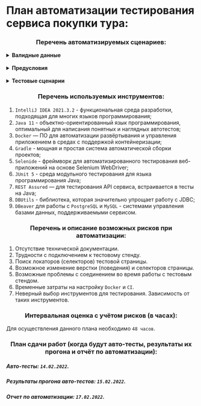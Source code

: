# План автоматизации тестирования сервиса покупки тура:

<div style="text-align: center">

### Перечень автоматизируемых сценариев:

</div>

<details>
  <summary><b>Валидные данные</b></summary>
<br />

1. `Номер карты`:

_APPROVED_: `4444 4444 4444 4441`,

_DECLINED_: `4444 4444 4444 4442`;

2. `Месяц` - любой номер месяца из двух цифр (от 01 до 12), в случае, если в поле `Год` указывается текущий год, в поле `Месяц` должно быть последующее значение от текущего месяца.
3. `Год` - текущий или последующие года из двух цифр (от 21 до 99);
4. `Имя` - имя и фамилия владельца карты, состоящие из двух слов через пробел (>=2 букв каждое) на латинице (имя или фамилия могут содержать дефис);
5. `CVC/CVV` - любое число, состоящее из трех цифр (от 100 до 999).

</details>
<br />
<details>
<summary><b>Предусловия</b></summary>
<br />

1. Открыта главная страница сервиса, нажатие на кнопку `Купить`, открывается блок `Оплата по карте`.
2. Открыта главная страница сервиса, нажатие на кнопку `Купить в кредит`, открывается блок `Кредит по данным карты`.

</details>
<br />
<details>
<summary><b>Тестовые сценарии</b></summary>

##### Позитивные:

1. Заполнение формы валидными данными с APPROVED-картой, нажатие на кнопку `Продолжить`. Успешная отправка формы, появление попапа об одобренной операции.

##### Негативные:

1. Заполнение формы валидными данными с DECLINED-картой, нажатие на кнопку `Продолжить`. Отправка формы, появление попапа об отклоненной операции.
---
2. Форма пустая, нажатие на кнопку `Продолжить`. Отправка формы не осуществляется, появление ошибок у всех полей.
3. Заполнение формы валидными данными, поле `Номер карты` - пустое, нажатие на кнопку 'Продолжить'. Отправка формы не осуществляется, появление ошибки у поля `Номер карты`.
4. Заполнение формы валидными данными, поле `Месяц` - пустое, нажатие на кнопку 'Продолжить'. Отправка формы не осуществляется, появление ошибки у поля `Месяц`.
5. Заполнение формы валидными данными, поле `Год` - пустое, нажатие на кнопку 'Продолжить'. Отправка формы не осуществляется, появление ошибки у поля `Год`.
6. Заполнение формы валидными данными, поле `Имя` - пустое, нажатие на кнопку 'Продолжить'. Отправка формы не осуществляется, появление ошибки у поля `Имя`.
7. Заполнение формы валидными данными, поле `CVC/CVV` - пустое, нажатие на кнопку 'Продолжить'. Отправка формы не осуществляется, появление ошибки у поля `CVC/CVV`.
---
8. Форма пустая, заполнение поля `Номер карты` текстовым значением из 16 символов на кириллице. Поле `Номер карты` не заполняется.
9. Форма пустая, заполнение поля `Номер карты` текстовым значением из 16 символов на латинице. Поле `Номер карты` не заполняется.
10. Форма пустая, заполнение поля `Номер карты` значением из 16 спецсимволов. Поле `Номер карты` не заполняется.
11. Форма пустая, заполнение поля `Месяц` текстовым значением из 2 символов на латинице. Поле `Месяц` не заполняется.
12. Форма пустая, заполнение поля `Месяц` текстовым значением из 2 символов на кириллице. Поле `Месяц` не заполняется.
13. Форма пустая, заполнение поля `Месяц` значением из 2 спецсимволов. Поле `Месяц` не заполняется.
14. Форма пустая, заполнение поля `Год` текстовым значением из 2 символов на латинице. Поле `Год` не заполняется.
15. Форма пустая, заполнение поля `Год` текстовым значением из 2 символов на кириллице. Поле `Год` не заполняется.
16. Форма пустая, заполнение поля `Год` значением из 2 спецсимволов. Поле `Год` не заполняется.
17. Форма пустая, заполнение поля `Имя` цифровым значением из 2 символов. Поле `Имя` не заполняется.
18. Форма пустая, заполнение поля `Имя` значением из 2 спецсимволов. Поле `Имя` не заполняется.
19. Форма пустая, заполнение поля `CVC/CVV` текстовым значением из 3 символов на латинице. Поле `CVC/CVV` не заполняется.
20. Форма пустая, заполнение поля `CVC/CVV` текстовым значением из 3 символов на кириллице. Поле `CVC/CVV` не заполняется.
21. Форма пустая, заполнение поля `CVC/CVV` значением из 3 спецсимволов. Поле `CVC/CVV` не заполняется.
---
22. Форма пустая, заполнение поля `Номер карты` цифровым значением из 17 символов. Последний символ в поле `Номер карты` не вписывается.
23. Форма пустая, заполнение поля `Месяц` цифровым значением из 3 символов. Последний символ в поле `Месяц` не вписывается.
24. Форма пустая, заполнение поля `Год` цифровым значением из 3 символов. Последний символ в поле `Год` не вписывается.
25. Форма пустая, заполнение поля `Имя` текстовым значением из 71 символа. Последний символ в поле `Имя` не вписывается.
26. Форма пустая, заполнение поля `CVC/CVV` цифровым значением из 4 символов. Последний символ в поле `CVC/CVV` не вписывается.
---
27. Форма пустая, заполнение поля `Номер карты` цифровым значением, состоящим из 16-и нулей. Поле `Номер карты` заполняется, появление ошибки у поля.
28. Форма пустая, заполнение поля `Месяц` цифровым значением, состоящим из 2-х нулей. Поле `Месяц` заполняется, появление ошибки у поля.
29. Форма пустая, заполнение поля `Год` цифровым значением, состоящим из 2-х нулей. Поле `Год` заполняется, появление ошибки у поля.
30. Форма пустая, заполнение поля `CVC/CVV` цифровым значением, состоящим из 3-х нулей. Поле `CVC/CVV` заполняется, появление ошибки у поля.
---
31. Заполнение поля `Номер карты` невалидным значением `(<=15 символов)`, остальных полей валидными данными. Отправка формы не осуществляется, появление ошибки у поля `Номер карты`.
32. Заполнение поля `Месяц` невалидным значением `(число >12)`, остальных полей валидными данными. Отправка формы не осуществляется, появление ошибки у поля `Месяц`.
33. Заполнение поля `Месяц` невалидным значением `(состоящим из одной цифры)`, остальных полей валидными данными. Отправка формы не осуществляется, появление ошибки у поля `Месяц`.
34. Заполнение поля `Год` невалидным значением `(число <21)`, остальных полей валидными данными. Отправка формы не осуществляется, появление ошибки у поля `Год`.
35. Заполнение поля `Год` невалидным значением `(состоящим из одной цифры)`, остальных полей валидными данными. Отправка формы не осуществляется, появление ошибки у поля `Год`.
36. Заполнение поля `Имя` невалидным значением `(состоящим из одного символа на латинице)`, остальных полей валидными данными. Отправка формы не осуществляется, появление ошибки у поля `Имя`.
37. Заполнение поля `Имя` невалидным значением `(состоящим из двух слов на кириллице)`, остальных полей валидными данными. Отправка формы не осуществляется, появление ошибки у поля `Имя`.
38. Заполнение поля `CVC/CVV` невалидным значением `(состоящим из 1-2 цифр)`, остальных полей валидными данными. Отправка формы не осуществляется, появление ошибки у поля `CVC/CVV`.
---

</details>

<div style="text-align: center">

### Перечень используемых инструментов:

</div>

1. `IntelliJ IDEA 2021.3.2` - функциональная среда разработки, подходящая для многих языков программирования;
2. `Java 11` - объектно-ориентированный язык программирования, оптимальный для написания понятных и наглядных автотестов;
3. `Docker` — ПО для автоматизации развёртывания и управления приложением в средах с поддержкой контейнеризации;
4. `Gradle` - мощная и простая система автоматической сборки проектов;
5. `Selenide` - фреймворк для автоматизированного тестирования веб-приложений на основе Selenium WebDriver;
6. `JUnit 5` - среда модульного тестирования для языка программирования Java;
7. `REST Assured` — для тестирования API сервиса, встраивается в тесты на Java;
8. `DBUtils` - библиотека, которая значительно упрощает работу с JDBC;
9. `DBeaver` для работы с `PostgreSQL` и `MySQL` - системами управления базами данных, поддерживаемыми сервисом.

<div style="text-align: center">

### Перечень и описание возможных рисков при автоматизации:

</div>

1. Отсутствие технической документации. 
2. Трудности с подключением к тестовому стенду.
3. Поиск локаторов (селекторов) тестовой страницы.
4. Возможное изменение верстки (поведения) и селекторов страницы.
5. Возможные проблемы с соединением во время работы с тестовым стендом.
6. Временные затраты на настройку `Docker` и `CI`.
7. Неверный выбор инструментов для тестирования. Зависимость от таких инструментов.

<div style="text-align: center">

### Интервальная оценка с учётом рисков (в часах):

</div>

Для осуществления данного плана необходимо `48 часов`.

<div style="text-align: center">

### План сдачи работ (когда будут авто-тесты, результаты их прогона и отчёт по автоматизации):

</div>

##### Авто-тесты: `14.02.2022`.
##### Результаты прогона авто-тестов: `15.02.2022`.
##### Отчет по автоматизации: `17.02.2022`.